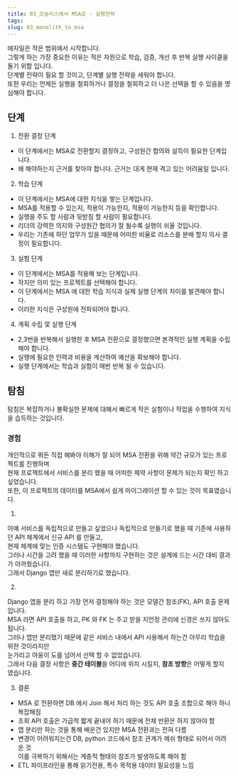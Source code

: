 ```yaml
---
title: 03_모놀리스에서 MSA로 - 실행전략
tags:
slug: 03_monolith_to_msa
---
```


애자일은 작은 범위에서 시작합니다.  
그렇게 하는 가장 중요한 이유는 적은 자원으로 학습, 검증, 개선 후 반복 실행 사이클을 돌기 위함 입니다.  
단계별 전략이 필요 할 것이고, 단계별 실행 전략을 세워야 합니다.  
또한 우리는 언제든 실행을 철회하거나 결정을 철회하고 더 나은 선택을 할 수 있음을 명심해야 합니다.  

## 단계

1. 전환 결정 단계
- 이 단계에서는 MSA로 전환할지 결정하고, 구성원간 합의와 설득이 필요한 단계입니다.  
- 왜 해야하는지 근거를 찾아야 합니다. 근거는 대게 현재 격고 있는 어려움일 입니다.  

2. 학습 단계
- 이 단계에서는 MSA에 대한 지식을 쌓는 단계입니다.  
- MSA를 적용할 수 있는지, 적용이 가능한지, 적용이 가능한지 등을 확인합니다. 
- 실행을 주도 할 사람과 뒷받침 할 사람이 필요합니다.
- 리더의 강력한 의지와 구성원간 협의가 잘 될수록 실행이 쉬울 것입니다. 
- 우리는 기존에 하던 업무가 있을 때문에 어떠한 비율로 리소스를 분배 할지 의사 결정이 필요합니다.

3. 실험 단계
- 이 단계에서는 MSA를 적용해 보는 단계입니다.  
- 작지만 의미 있는 프로젝트를 선택해야 합니다.
- 이 단계에서는 MSA 에 대한 학습 지식과 실제 실행 단계의 차이를 발견해야 합니다.
- 이러한 지식은 구성원에 전파되어야 합니다.

4. 계획 수립 맟 실행 단계
- 2,3번을 반복해서 실행한 후 MSA 전환으로 결정했으면 본격적인 실행 계획을 수립해야 합니다.
- 실행에 필요한 인력과 비용을 계산하여 예산을 확보해야 합니다.
- 실행 단계에서는 학습과 실험이 매번 반복 될 수 있습니다.


## 탐침

탐침은 복잡하거나 불확실한 문제에 대해서 빠르게 작은 실험이나 작업을 수행하여 지식을 습득하는 것입니다.  

### 경험

개인적으로 뭐든 직접 해봐야 이해가 잘 되어 MSA 전환을 위해 약간 규모가 있는 프로젝트를 진행하며  
현재 프로젝트에서 서비스를 분리 했을 때 어떠한 제약 사항이 문제가 되는지 확인 하고 싶었습니다.  
또한, 이 프로젝트의 데이터를 MSA에서 쉽게 마이그레이션 할 수 있는 것이 목표였습니다.

1. 

아예 서비스를 독립적으로 만들고 싶었으나 독립적으로 만들기로 했을 때 기존에 사용하던 API 체계에서 신규 API 를 만들고,  
현재 체계에 맞는 인증 시스템도 구현해야 했습니다.  
그러나 시간을 고려 했을 때 이러한 사항까지 구현하는 것은 설계에 드는 시간 대비 결과가 아까웠습니다.  
그래서 Django 앱만 새로 분리하기로 했습니다.  

2. 

Django 앱을 분리 하고 가장 먼저 결정해야 하는 것은 모델간 참조(FK), API 호출 문제입니다.  
MSA 라면 API 호출을 하고, PK 와 FK 는 주고 받을 지언정 관리에 신경은 쓰지 않아도 됩니다.  
그러나 앱만 분리했기 때문에 같은 서비스 내에서 API 사용해서 하는건 아무리 학습을 위한 것이라지만  
눈가리고 아웅이 도를 넘어서 선택 할 수 없었습니다.  
그래서 다음 결정 사항은 **중간 테이블**을 어디에 위치 시킬지, **참조 방향**은 어떻게 할지 였습니다.  

3. 결론  

- MSA 로 전환하면 DB 에서 Join 해서 처리 하는 것도 API 호출 조합으로 해야 하니 복잡해짐
- 조회 API 호출은 가급적 짧게 끝내야 하기 때문에 전체 반환은 하지 않아야 함
- 앱 분리만 하는 것을 통해 배운건 있지만 MSA 전환과는 전혀 다름
- 변경이 어려워지는건 DB, python 코드에서 참조 관계가 메쉬 형태로 되어서 어려운 것  
  이를 극복하기 위해서는 계층적 형태의 참조가 발생하도록 해야 함
- ETL 파이프라인을 통해 읽기전용, 특수 목적용 데이터 필요성을 느낌

